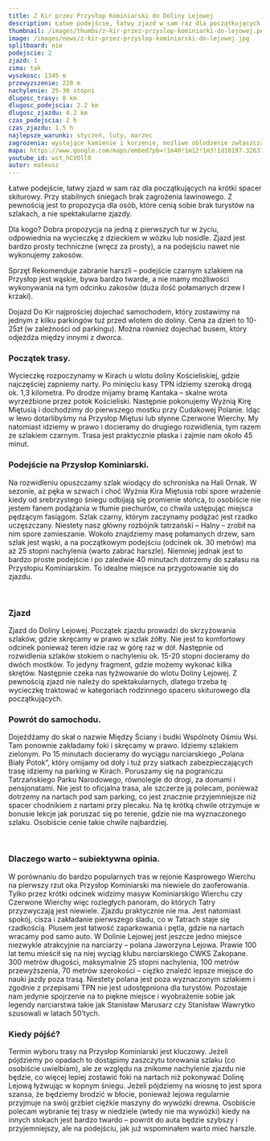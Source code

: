 ```yaml
---
title: Z Kir przez Przysłop Kominiarski do Doliny Lejowej
description: Łatwe podejście, łatwy zjazd w sam raz dla początkujących na krótki spacer skiturowy. Przy stabilnych śniegach brak zagrożenia lawinowego. Z pewnością jest to propozycja dla osób, które cenią sobie brak turystów na szlakach, a nie spektakularne zjazdy.
thumbnail: /images/thumbs/z-kir-przez-przyslop-kominiarki-do-lejowej.png
image: /images/news/z-kir-przez-przyslop-kominiarski-do-lejowej.jpg
splitboard: nie
podejscie: 2
zjazd: 1
zima: tak
wysokosc: 1345 m
przewyzszenie: 220 m
nachylenie: 25-30 stopni
dlugosc_trasy: 8 km
dlugosc_podejscia: 2.2 km
dlugosc_zjazdu: 4.2 km
czas_podejscia: 2 h
czas_zjazdu: 1,5 h
najlepsze_warunki: styczeń, luty, marzec
zagrozenia: wystające kamienie i korzenie, możliwe oblodzenie zwłaszcza na wąskim podejściu na Przysłop.
mapa: https://www.google.com/maps/embed?pb=!1m40!1m12!1m3!1d18197.32631078663!2d19.838678677404506!3d49.26706692708182!2m3!1f0!2f0!3f0!3m2!1i1024!2i768!4f13.1!4m25!3e2!4m5!1s0x471592d040abec65%3A0xb323ce2bc797fa1!2sDolina+Ko%C5%9Bcieliska+-+Wej%C5%9Bcie%2C+Dolina+Ko%C5%9Bcieliska%2C+Ko%C5%9Bcielisko!3m2!1d49.2734141!2d19.868870299999998!4m5!1s0x471592e5be8ed9ff%3A0xdc0b45fd4a74cc1f!2zS29taW5pYXJza2kgUHJ6eXPFgm9wLCBOxJlkenkgS3ViacWEY2EsIEtvxZtjaWVsaXNrbw!3m2!1d49.2570239!2d19.8562291!4m5!1s0x47159328cd53eb49%3A0xa624b8d2ec90cc81!2sDolina+Lejowa%2C+Szlak+pieszy+%C5%BC%C3%B3%C5%82ty%2C+Zakopane!3m2!1d49.2775308!2d19.8498169!4m5!1s0x471592d040abec65%3A0xb323ce2bc797fa1!2sDolina+Ko%C5%9Bcieliska+-+Wej%C5%9Bcie%2C+Dolina+Ko%C5%9Bcieliska%2C+Ko%C5%9Bcielisko!3m2!1d49.2734141!2d19.868870299999998!5e1!3m2!1sen!2spl!4v1558717867264!5m2!1sen!2spl
youtube_id: wst_hCVOll0
autor: mateusz
---
```

Łatwe podejście, łatwy zjazd w sam raz dla początkujących na krótki spacer skiturowy. Przy stabilnych śniegach brak zagrożenia lawinowego. Z pewnością jest to propozycja dla osób, które cenią sobie brak turystów na szlakach, a nie spektakularne zjazdy.

<!--
    Ten kod HTML wyświetli się w 3 kolumnach na desktopie.
    Zamień tekst, jeśli potrzeba, lub usuń całość
-->
<div class="info">

<p>
    <span class="title">Dla kogo?</span>
  Dobra propozycja na jedną z pierwszych tur w życiu, odpowiednia na wycieczkę z dzieckiem w wózku lub nosidle. Zjazd jest bardzo prosty techniczne (wręcz za prosty), a na podejściu nawet nie wykonujemy zakosów. </p>

 <p>
    <span class="title">Sprzęt</span>
    Rekomenduje zabranie harszli – podejście czarnym szlakiem na Przysłop jest wąskie, bywa bardzo twarde, a nie mamy możliwości wykonywania na tym odcinku zakosów (duża ilość połamanych drzew I krzaki).  </p>

 <p>
    <span class="title">Dojazd</span>
  Do Kir najprościej dojechać samochodem, który zostawimy na jednym z kilku parkingów tuż przed wlotem do doliny. Cena za dzień to 10-25zł (w zależności od parkingu). Można również dojechać busem, który odjeżdża między innymi z dworca.
</p>
</div>

<!-- Oznaczenie końca zajawki artykułu. Dalej wskoczą szczegóły trasy, wideo, itp.
-->
<!-- excerpt -->

<!-- Po sekcji wideo dalszy opis trasy -->


### Początek trasy.


Wycieczkę rozpoczynamy w Kirach u wlotu doliny Kościeliskiej, gdzie najczęściej zapniemy narty. Po minięciu kasy TPN idziemy szeroką drogą ok. 1,3 kilometra. Po drodze mijamy bramę Kantaka – skalne wrota wyrzeźbione przez potok Kościeliski. Następnie pokonujemy Wyżnią Kirę Miętusią i dochodzimy do pierwszego mostku przy Cudakowej Polanie. Idąc w lewo dotarlibyśmy na Przysłop Miętusi lub słynne Czerwone Wierchy. My natomiast idziemy w prawo i docieramy do drugiego rozwidlenia, tym razem ze szlakiem czarnym. Trasa jest praktycznie płaska i zajmie nam około 45 minut.

<!-- Stwórz galerię ze zdjęć z folderu "lejowa1" -->
<!-- gallery lejowa1 -->


### Podejście na Przysłop Kominiarski.
Na rozwidleniu opuszczamy szlak wiodący do schroniska na Hali Ornak. W sezonie, aż pęka w szwach i choć Wyżnia Kira Miętusia robi spore wrażenie kiedy od srebrzystego śniegu odbijają się promienie słońca, to osobiście nie jestem fanem podążania w tłumie piechurów, co chwila ustępując miejsca pędzącym fasiągom. Szlak czarny, którym zaczynamy podążać jest rzadko uczęszczany. Niestety nasz główny rozbójnik tatrzański – Halny – zrobił na nim spore zamieszanie. Wokoło znajdziemy masę połamanych drzew, sam szlak jest wąski, a na początkowym podejściu (odcinek ok. 30 metrów) ma aż 25 stopni nachylenia (warto zabrać harszle). Niemniej jednak jest to bardzo proste podejście i po zaledwie 40 minutach dotrzemy do szałasu na Przysłopiu Kominiarskim. To idealne miejsce na przygotowanie się do zjazdu.

<!-- Stwórz galerię ze zdjęć z folderu "lejowa2" -->
<!-- gallery lejowa2 -->
<span class="image modal gallery">
  <a href="/images/galleries/lejowa2/IMG_20190304_165933.jpg" title=""><img src="/images/galleries/lejowa2/IMG_20190304_165933.jpg.thumb.jpg" alt="" /></a>
  <a href="/images/galleries/lejowa2/IMG_20190304_172607.jpg" title=""><img src="/images/galleries/lejowa2/IMG_20190304_172607.jpg.thumb.jpg" alt="" /></a>
</span>


### Zjazd


Zjazd do Doliny Lejowej.
Początek zjazdu prowadzi do skrzyżowania szlaków, gdzie skręcamy w prawo w szlak żółty. Nie jest to komfortowy odcinek ponieważ teren idzie raz w górę raz w dół. Następnie od rozwidlenia szlaków stokiem o nachyleniu ok. 15-20 stopni docieramy do dwóch mostków. To jedyny fragment, gdzie możemy wykonać kilka skrętów. Następnie czeka nas łyżwowanie do wlotu Doliny Lejowej. Z pewnością zjazd nie należy do spektakularnych, dlatego trzeba tę wycieczkę traktować w kategoriach rodzinnego spaceru skiturowego dla początkujących.

### Powrót do samochodu.
Dojeżdżamy do skał o nazwie Między Ściany i budki Wspólnoty Ośmiu Wsi. Tam ponownie zakładamy foki i skręcamy w prawo. Idziemy szlakiem zielonym. Po 15 minutach docieramy do wyciągu narciarskiego „Polana Biały Potok”, który omijamy od doły i tuż przy siatkach zabezpieczających trasę idziemy na parking w Kirach. Poruszamy się na pograniczu Tatrzańskiego Parku Narodowego, równolegle do drogi, za domami i pensjonatami. Nie jest to oficjalna trasa, ale szczerze ją polecam, ponieważ dotrzemy na nartach pod sam parking, co jest znacznie przyjemniejsze niż spacer chodnikiem z nartami przy plecaku. Na tę krótką chwile otrzymuje w bonusie lekcje jak poruszać się po terenie, gdzie nie ma wyznaczonego szlaku. Osobiście cenie takie chwile najbardziej.
<!-- Stwórz galerię ze zdjęć z folderu "lejowa3" -->
<span class="image modal gallery">
  <a href="/images/galleries/lejowa3/10.jpg" title=""><img src="/images/galleries/lejowa3/10.jpg.thumb.jpg" alt="" /></a>
  <a href="/images/galleries/lejowa3/19.jpg" title=""><img src="/images/galleries/lejowa3/19.jpg.thumb.jpg" alt="" /></a>
  <a href="/images/galleries/lejowa3/20.jpg" title=""><img src="/images/galleries/lejowa3/20.jpg.thumb.jpg" alt="" /></a>
  <a href="/images/galleries/lejowa3/21.jpg" title=""><img src="/images/galleries/lejowa3/21.jpg.thumb.jpg" alt="" /></a>
  <a href="/images/galleries/lejowa3/23.jpg" title=""><img src="/images/galleries/lejowa3/23.jpg.thumb.jpg" alt="" /></a>
  <a href="/images/galleries/lejowa3/25.jpg" title=""><img src="/images/galleries/lejowa3/25.jpg.thumb.jpg" alt="" /></a>
  <a href="/images/galleries/lejowa3/6.jpg" title=""><img src="/images/galleries/lejowa3/6.jpg.thumb.jpg" alt="" /></a>
  <a href="/images/galleries/lejowa3/7.jpg" title=""><img src="/images/galleries/lejowa3/7.jpg.thumb.jpg" alt="" /></a>
  <a href="/images/galleries/lejowa3/8.jpg" title=""><img src="/images/galleries/lejowa3/8.jpg.thumb.jpg" alt="" /></a>
</span>

### Dlaczego warto – subiektywna opinia.

W porównaniu do bardzo popularnych tras w rejonie Kasprowego Wierchu na pierwszy rzut oka Przysłop Kominiarski ma niewiele do zaoferowania. Tylko przez krótki odcinek widzimy masyw Kominiarskigo Wierchu czy Czerwone Wierchy więc rozległych panoram, do których Tatry przyzwyczają jest niewiele. Zjazdu praktycznie nie ma. Jest natomiast spokój, cisza i zakładanie pierwszego śladu, co w Tatrach staje się rzadkością. Plusem jest łatwość zaparkowania i pętla, gdzie na nartach wracamy pod samo auto. W Dolinie Lejowej jest jeszcze jedno miejsce niezwykle atrakcyjnie na narciarzy – polana Jaworzyna Lejowa. Prawie 100 lat temu mieścił się na niej wyciąg klubu narciarskiego CWKS Zakopane. 300 metrów długości, maksymalnie 25 stopni nachylenia, 100 metrów przewyższenia, 70 metrów szerokości – ciężko znaleźć lepsze miejsce do nauki jazdy poza trasą. Niestety polana jest poza wyznaczonym szlakiem i zgodnie z przepisami TPN nie jest udostępniona dla turystów. Pozostaje nam jedynie spojrzenie na to piękne miejsce i wyobrażenie sobie jak legendy narciarstwa takie jak Stanisław Marusarz czy Stanisław Wawrytko szusowali w latach 50’tych.

### Kiedy pójść?

Termin wyboru trasy na Przysłop Kominiarski jest kluczowy. Jeżeli pójdziemy po opadach to dostąpimy zaszczytu torowania szlaku (co osobiście uwielbiam), ale ze względu na znikome nachylenie zjazdu nie będzie, co więcej lepiej zostawić foki na nartach niż pokonywać Dolinę Lejową łyżwując w kopnym śniegu. Jeżeli pójdziemy na wiosnę to jest spora szansa, że będziemy brodzić w błocie, ponieważ lejowa regularnie przyjmuje na swój grzbiet ciężkie maszyny do wywózki drewna. Osobiście polecam wybranie tej trasy w niedziele (wtedy nie ma wywózki) kiedy na innych stokach jest bardzo twardo – powrót do auta będzie szybszy i przyjemniejszy, ale na podejściu, jak już wspominałem warto mieć harszle.
